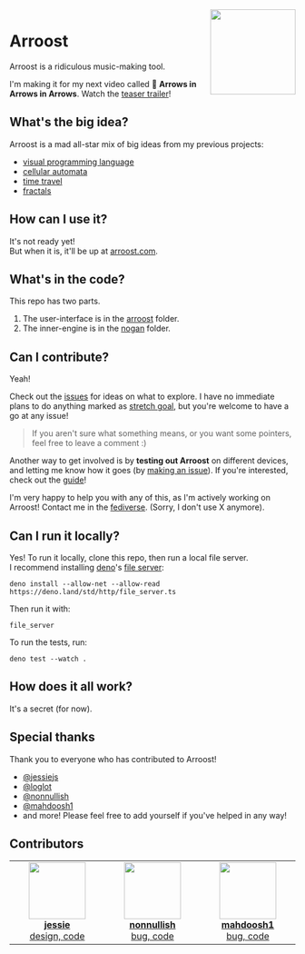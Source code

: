 <img align="right" width="150" src="https://user-images.githubusercontent.com/15892272/236786183-08c68c91-8988-45b3-8554-c80962a8d57c.png">


<!-- ALL-CONTRIBUTORS-BADGE:START - Do not remove or modify this section -->
<!-- noop -->
<!-- ALL-CONTRIBUTORS-BADGE:END -->


# Arroost

Arroost is a ridiculous music-making tool.

I'm making it for my next video called 🎵 **Arrows in Arrows in Arrows**. Watch the [teaser trailer](https://www.youtube.com/watch?v=8TFuKwdixlU)!

## What's the big idea?

Arroost is a mad all-star mix of big ideas from my previous projects:

-  [visual programming language](https://github.com/TodePond/CellPond)
-  [cellular automata](https://github.com/TodePond/SandPond)
-  [time travel](https://github.com/TodePond/TimePond)
-  [fractals](https://github.com/TodePond/ScreenPond)

## How can I use it?

It's not ready yet!<br>
But when it is, it'll be up at [arroost.com](https://arroost.com).

## What's in the code?

This repo has two parts.

1. The user-interface is in the [arroost](https://github.com/TodePond/Arroost/tree/main/source/arroost) folder.
2. The inner-engine is in the [nogan](https://github.com/TodePond/Arroost/tree/main/source/nogan) folder.

## Can I contribute?

Yeah!

Check out the [issues](https://github.com/TodePond/Arroost/issues) for ideas on what to explore. I have no immediate plans to do anything marked as [stretch goal](https://github.com/TodePond/Arroost/issues?q=is%3Aopen+is%3Aissue+label%3A%22stretch+goal%22), but you're welcome to have a go at any issue!

> If you aren't sure what something means, or you want some pointers, feel free to leave a comment :)

Another way to get involved is by **testing out Arroost** on different devices, and letting me know how it goes (by [making an issue](https://github.com/TodePond/Arroost/issues/new)). If you're interested, check out the [guide](https://github.com/TodePond/Arroost/blob/main/documentation/manual-testing)!

I'm very happy to help you with any of this, as I'm actively working on Arroost! Contact me in the [fediverse](https://elk.zone/universeodon.com/@TodePond). (Sorry, I don't use X anymore).


## Can I run it locally?

Yes! To run it locally, clone this repo, then run a local file server.<br>
I recommend installing [deno](https://deno.com/runtime)'s [file server](https://deno.com/manual@v1.13.2/examples/file_server):

```
deno install --allow-net --allow-read https://deno.land/std/http/file_server.ts
```

Then run it with:

```
file_server
```

To run the tests, run:

```
deno test --watch .
```

## How does it all work?

It's a secret (for now).

## Special thanks

Thank you to everyone who has contributed to Arroost!

- [@jessiejs](https://github.com/jessiejs)
- [@loglot](https://github.com/loglot)
- [@nonnullish](https://github.com/nonnullish)
- [@mahdoosh1](https://github.com/mahdiyadiilavi1)
- and more! Please feel free to add yourself if you've helped in any way!

## Contributors

<!-- ALL-CONTRIBUTORS-LIST:START - Do not remove or modify this section -->
<!-- prettier-ignore-start -->
<!-- markdownlint-disable -->
<table>
  <tbody>
    <tr>
      <td align="center" valign="top" width="14.28%"><a href="https://jessiejs.github.io"><img src="https://avatars.githubusercontent.com/u/63984309?v=4" width="100px;" alt=""/><br /><b>jessie</b><br />design, code</a></td>
      <td align="center" valign="top" width="14.28%"><a href="http://nonnullish.pages.dev"><img src="https://avatars.githubusercontent.com/u/20538005?v=4" width="100px;" alt=""/><br /><b>nonnullish</b><br />bug, code</a></td>
      <td align="center" valign="top" width="14.28%"><a href="https://github.com/mahdoosh1"><img src="https://avatars.githubusercontent.com/u/83725163?v=4" width="100px;" alt=""/><br /><b>mahdoosh1</b><br />bug, code</a></td>
    </tr>
  </tbody>
</table>

<!-- markdownlint-restore -->
<!-- prettier-ignore-end -->

<!-- ALL-CONTRIBUTORS-LIST:END -->
<!-- prettier-ignore-start -->
<!-- markdownlint-disable -->

<!-- markdownlint-restore -->
<!-- prettier-ignore-end -->

<!-- ALL-CONTRIBUTORS-LIST:END -->

